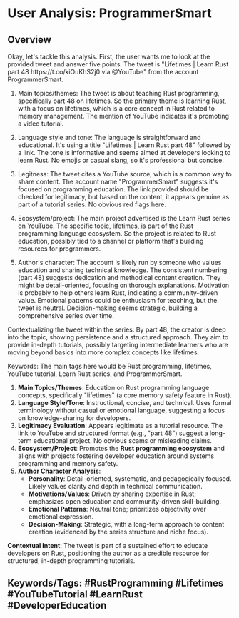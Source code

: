 # User Analysis: ProgrammerSmart

## Overview

<think>
Okay, let's tackle this analysis. First, the user wants me to look at the provided tweet and answer five points. The tweet is "Lifetimes | Learn Rust part 48 https://t.co/kiOuKhS2j0 via @YouTube" from the account ProgrammerSmart.

1. Main topics/themes: The tweet is about teaching Rust programming, specifically part 48 on lifetimes. So the primary theme is learning Rust, with a focus on lifetimes, which is a core concept in Rust related to memory management. The mention of YouTube indicates it's promoting a video tutorial.

2. Language style and tone: The language is straightforward and educational. It's using a title "Lifetimes | Learn Rust part 48" followed by a link. The tone is informative and seems aimed at developers looking to learn Rust. No emojis or casual slang, so it's professional but concise.

3. Legitness: The tweet cites a YouTube source, which is a common way to share content. The account name "ProgrammerSmart" suggests it's focused on programming education. The link provided should be checked for legitimacy, but based on the content, it appears genuine as part of a tutorial series. No obvious red flags here.

4. Ecosystem/project: The main project advertised is the Learn Rust series on YouTube. The specific topic, lifetimes, is part of the Rust programming language ecosystem. So the project is related to Rust education, possibly tied to a channel or platform that's building resources for programmers.

5. Author's character: The account is likely run by someone who values education and sharing technical knowledge. The consistent numbering (part 48) suggests dedication and methodical content creation. They might be detail-oriented, focusing on thorough explanations. Motivation is probably to help others learn Rust, indicating a community-driven value. Emotional patterns could be enthusiasm for teaching, but the tweet is neutral. Decision-making seems strategic, building a comprehensive series over time.

Contextualizing the tweet within the series: By part 48, the creator is deep into the topic, showing persistence and a structured approach. They aim to provide in-depth tutorials, possibly targeting intermediate learners who are moving beyond basics into more complex concepts like lifetimes.

Keywords: The main tags here would be Rust programming, lifetimes, YouTube tutorial, Learn Rust series, and ProgrammerSmart.
</think>

1. **Main Topics/Themes**: Education on Rust programming language concepts, specifically "lifetimes" (a core memory safety feature in Rust).  
2. **Language Style/Tone**: Instructional, concise, and technical. Uses formal terminology without casual or emotional language, suggesting a focus on knowledge-sharing for developers.  
3. **Legitimacy Evaluation**: Appears legitimate as a tutorial resource. The link to YouTube and structured format (e.g., "part 48") suggest a long-term educational project. No obvious scams or misleading claims.  
4. **Ecosystem/Project**: Promotes the **Rust programming ecosystem** and aligns with projects fostering developer education around systems programming and memory safety.  
5. **Author Character Analysis**:  
   - **Personality**: Detail-oriented, systematic, and pedagogically focused. Likely values clarity and depth in technical communication.  
   - **Motivations/Values**: Driven by sharing expertise in Rust; emphasizes open education and community-driven skill-building.  
   - **Emotional Patterns**: Neutral tone; prioritizes objectivity over emotional expression.  
   - **Decision-Making**: Strategic, with a long-term approach to content creation (evidenced by the series structure and niche focus).  

**Contextual Intent**: The tweet is part of a sustained effort to educate developers on Rust, positioning the author as a credible resource for structured, in-depth programming tutorials.  

**Keywords/Tags**: #RustProgramming #Lifetimes #YouTubeTutorial #LearnRust #DeveloperEducation
---
